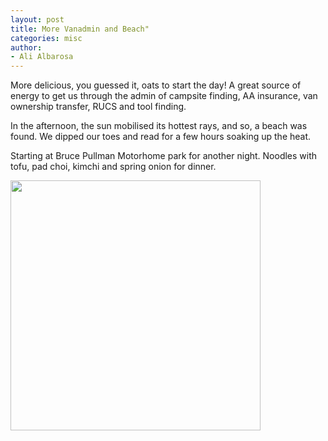 ```yaml
---
layout: post
title: More Vanadmin and Beach"
categories: misc
author:
- Ali Albarosa
---
```


More delicious, you guessed it, oats to start the day! A great source of energy to get us through the admin of campsite finding, AA insurance, van ownership transfer, RUCS and tool finding.

In the afternoon, the sun mobilised its hottest rays, and so, a beach was found. We dipped our toes and read for a few hours soaking up the heat.

Starting at Bruce Pullman Motorhome park for another night. Noodles with tofu, pad choi, kimchi and spring onion for dinner.

<img src="{{site.base_url}}{% link /assets/images/2025-02-18-Foto.jpg %}" style="width:400px"><br>